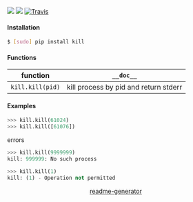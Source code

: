 <!--
https://pypi.org/project/readme-generator/
-->

[![](https://img.shields.io/pypi/pyversions/kill.svg?longCache=True)](https://pypi.org/project/kill/)
[![](https://img.shields.io/pypi/v/kill.svg?maxAge=3600)](https://pypi.org/project/kill/)
[![Travis](https://api.travis-ci.org/looking-for-a-job/kill.py.svg?branch=master)](https://travis-ci.org/looking-for-a-job/kill.py/)

#### Installation
```bash
$ [sudo] pip install kill
```

#### Functions
function|`__doc__`
-|-
`kill.kill(pid)` |kill process by pid and return stderr

#### Examples
```python
>>> kill.kill(61024)
>>> kill.kill([61076])
```

errors
```python
>>> kill.kill(9999999)
kill: 999999: No such process

>>> kill.kill(1)
kill: (1) - Operation not permitted
```

<p align="center">
    <a href="https://pypi.org/project/readme-generator/">readme-generator</a>
</p>